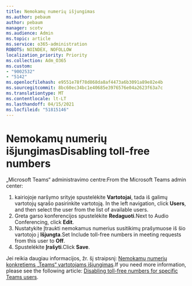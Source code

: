 ```yaml
---
title: Nemokamų numerių išjungimas
ms.author: pebaum
author: pebaum
manager: scotv
ms.audience: Admin
ms.topic: article
ms.service: o365-administration
ROBOTS: NOINDEX, NOFOLLOW
localization_priority: Priority
ms.collection: Adm_O365
ms.custom:
- "9002532"
- "5142"
ms.openlocfilehash: e9551e78f78d868da8af4473a6b3091a89e82e4b
ms.sourcegitcommit: 8bc60ec34bc1e40685e3976576e04a2623f63a7c
ms.translationtype: MT
ms.contentlocale: lt-LT
ms.lasthandoff: 04/15/2021
ms.locfileid: "51815146"
---
```

# <a name="disabling-toll-free-numbers"></a><span data-ttu-id="c4f64-102">Nemokamų numerių išjungimas</span><span class="sxs-lookup"><span data-stu-id="c4f64-102">Disabling toll-free numbers</span></span>

<span data-ttu-id="c4f64-103">„Microsoft Teams“ administravimo centre:</span><span class="sxs-lookup"><span data-stu-id="c4f64-103">From the Microsoft Teams admin center:</span></span>

1. <span data-ttu-id="c4f64-104">kairiojoje naršymo srityje spustelėkite **Vartotojai**, tada iš galimų vartotojų sąrašo pasirinkite vartotoją. </span><span class="sxs-lookup"><span data-stu-id="c4f64-104">In the left navigation, click **Users**, and then select the user from the list of available users.</span></span>
2. <span data-ttu-id="c4f64-105">Greta garso konferencijos spustelėkite **Redaguoti**.</span><span class="sxs-lookup"><span data-stu-id="c4f64-105">Next to Audio Conferencing, click **Edit**.</span></span>
3. <span data-ttu-id="c4f64-106">Nustatykite Įtraukti nemokamus numerius susitikimų prašymuose iš šio vartotojo į **Išjungta**.</span><span class="sxs-lookup"><span data-stu-id="c4f64-106">Set Include toll-free numbers in meeting requests from this user to **Off**.</span></span>
4. <span data-ttu-id="c4f64-107">Spustelėkite **Įrašyti**.</span><span class="sxs-lookup"><span data-stu-id="c4f64-107">Click **Save**.</span></span>

<span data-ttu-id="c4f64-108">Jei reikia daugiau informacijos, žr. šį straipsnį: [Nemokamų numerių konkretiems „Teams“ vartotojams išjungimas](https://docs.microsoft.com/microsoftteams/disabling-toll-free-numbers-for-specific-teams-users).</span><span class="sxs-lookup"><span data-stu-id="c4f64-108">If you need more information, please see the following article: [Disabling toll-free numbers for specific Teams users](https://docs.microsoft.com/microsoftteams/disabling-toll-free-numbers-for-specific-teams-users).</span></span>
